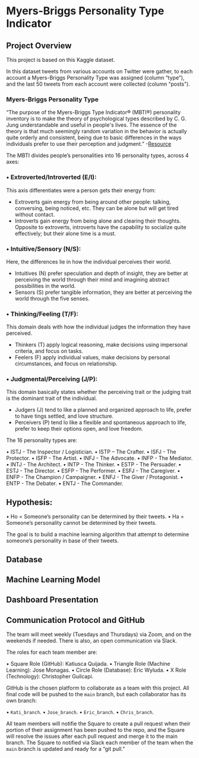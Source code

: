 # Myers-Briggs Personality Type Indicator

## Project Overview

This project is based on this Kaggle dataset.

In this dataset tweets from various accounts on Twitter were gather, to each account a Myers-Briggs Personality Type was assigned (column “type”), and the last 50 tweets from each account were collected (column “posts”).

### Myers-Briggs Personality Type

“The purpose of the Myers-Briggs Type Indicator® (MBTI®) personality inventory is to make the theory of psychological types described by C. G. Jung understandable and useful in people's lives. The essence of the theory is that much seemingly random variation in the behavior is actually quite orderly and consistent, being due to basic differences in the ways individuals prefer to use their perception and judgment.” -[Resource](https://www.myersbriggs.org/my-mbti-personality-type/mbti-basics/)

The MBTI divides people’s personalities into 16 personality types, across 4 axes:

### •	Extroverted/Introverted (E/I):
This axis differentiates were a person gets their energy from:
-	Extroverts gain energy from being around other people: talking, conversing, being noticed, etc. They can be alone but will get tired without contact.
-	Introverts gain energy from being alone and clearing their thoughts. Opposite to extroverts, introverts have the capability to socialize quite effectively; but their alone time is a must.

### •	Intuitive/Sensory (N/S):
Here, the differences lie in how the individual perceives their world. 
-	Intuitives (N) prefer speculation and depth of insight, they are better at perceiving the world through their mind and imagining abstract possibilities in the world.
-	Sensors (S) prefer tangible information, they are better at perceiving the world through the five senses.

### •	Thinking/Feeling (T/F):
This domain deals with how the individual judges the information they have perceived.
-	Thinkers (T) apply logical reasoning, make decisions using impersonal criteria, and focus on tasks.
-	Feelers (F) apply individual values, make decisions by personal circumstances, and focus on relationship.

### •	Judgmental/Perceiving (J/P):
This domain basically states whether the perceiving trait or the judging trait is the dominant trait of the individual.
-	Judgers (J) tend to like a planned and organized approach to life, prefer to have tings settled, and love structure.
-	Perceivers (P) tend lo like a flexible and spontaneous approach to life, prefer to keep their options open, and love freedom.

The 16 personality types are:

•	ISTJ - The Inspector / Logistician.
•	ISTP – The Crafter.
•	ISFJ - The Protector.
•	ISFP - The Artist.
•	INFJ - The Advocate.
•	INFP - The Mediator.
•	INTJ - The Architect.
•	INTP - The Thinker.
•	ESTP - The Persuader.
•	ESTJ - The Director.
•	ESFP - The Performer.
•	ESFJ - The Caregiver.
•	ENFP - The Champion / Campaigner.
•	ENFJ - The Giver / Protagonist.
•	ENTP - The Debater.
•	ENTJ - The Commander.

## Hypothesis:

•	Ho = Someone’s personality can be determined by their tweets.
•	Ha = Someone’s personality cannot be determined by their tweets.

The goal is to build a machine learning algorithm that attempt to determine someone’s personality in base of their tweets.
 
## Database


## Machine Learning Model


## Dashboard Presentation


## Communication Protocol and GitHub

The team will meet weekly (Tuesdays and Thursdays) via Zoom, and on the weekends if needed. There is also, an open communication via Slack.

The roles for each team member are:

•	Square Role (GitHub): Katiusca Quijada.
•	Triangle Role (Machine Learning): Jose Monagas.
•	Circle Role (Database): Eric Wyluda.
•	X Role (Technology): Christopher Guilcapi.

GitHub is the chosen platform to collaborate as a team with this project. All final code will be pushed to the `main` branch, but each collaborator has its own branch:

•	`Kati_branch`.
•	`Jose_branch`.
•	`Eric_branch`.
•	`Chris_branch`.

All team members will notifie the Square to create a pull request when their portion of their assignment has been pushed to the repo, and the Square will resolve the issues after each pull request and merge it to the main branch. The Square to notified via Slack each member of the team when the `main` branch is updated and ready for a “git pull.”


